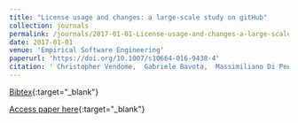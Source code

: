 ```yaml
---
title: "License usage and changes: a large-scale study on gitHub"
collection: journals
permalink: /journals/2017-01-01-License-usage-and-changes-a-large-scale-study-on-gitHub
date: 2017-01-01
venue: 'Empirical Software Engineering'
paperurl: 'https://doi.org/10.1007/s10664-016-9438-4'
citation: ' Christopher Vendome,  Gabriele Bavota,  Massimiliano Di Penta,  Mario V&apos;asquez,  Daniel Germ&apos;an,  Denys Poshyvanyk, &quot;License usage and changes: a large-scale study on gitHub.&quot; Empirical Software Engineering, 2017.'
---
```

[Bibtex](https://dblp.org/rec/bib/journals/ese/VendomeBPVGP17){:target="_blank"}

[Access paper here](https://doi.org/10.1007/s10664-016-9438-4){:target="_blank"}
